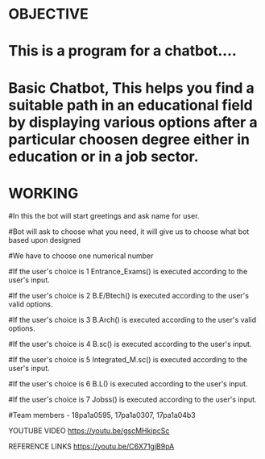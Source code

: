 # OBJECTIVE

# This is a program for a chatbot....

# Basic Chatbot, This helps you find a suitable path in an educational field by displaying various options after a particular choosen degree either in education or in a job sector.


# WORKING

 #In this the bot will start greetings and ask name for user. 
 
 #Bot will ask to choose what you need, it will give us to choose what bot based upon designed 
 
 #We have to choose one numerical number
 
 
#If the user's choice is 1 Entrance_Exams() is executed according to the user's input. 

#If the user's choice is 2 B.E/Btech() is executed according to the user's valid options.
            
#If the user's choice is 3 B.Arch() is executed according to the user's valid options.
            
#If the user's choice is 4 B.sc() is executed according to the user's input.
            
#If the user's choice is 5 Integrated_M.sc() is executed according to the user's input.
            
#If the user's choice is 6 B.L() is executed according to the user's input.
            
#If the user's choice is 7 Jobss() is executed according to the user's input.

 

#Team members - 18pa1a0595, 17pa1a0307, 17pa1a04b3







YOUTUBE VIDEO
https://youtu.be/gscMHkipcSc



REFERENCE LINKS
https://youtu.be/C6X71gjB9pA
